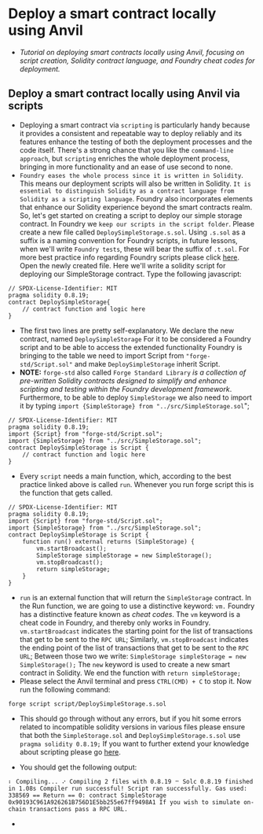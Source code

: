 # Deploy a smart contract locally using Anvil
- *Tutorial on deploying smart contracts locally using Anvil, focusing on script creation, Solidity contract language, and Foundry cheat codes for deployment.*

## Deploy a smart contract locally using Anvil via scripts
- Deploying a smart contract via `scripting` is particularly handy because it provides a consistent and repeatable way to deploy reliably and its features enhance the testing of both the deployment processes and the code itself. There's a strong chance that you like the `command-line approach`, but `scripting` enriches the whole deployment process, bringing in more functionality and an ease of use second to none.
- `Foundry eases the whole process since it is written in Solidity`. This means our deployment scripts will also be written in Solidity. `It is essential to distinguish Solidity as a contract language from Solidity as a scripting language`. Foundry also incorporates elements that enhance our Solidity experience beyond the smart contracts realm. So, let's get started on creating a script to deploy our simple storage contract. In Foundry we `keep our scripts in the script folder`. Please create a new file called `DeploySimpleStorage.s.sol`. Using `.s.sol` as a suffix is a naming convention for Foundry scripts, in future lessons, when we'll write `Foundry tests`, these will bear the suffix of `.t.sol`. For more best practice info regarding Foundry scripts please click [here](https://book.getfoundry.sh/tutorials/best-practices#scripts). Open the newly created file. Here we'll write a solidity script for deploying our SimpleStorage contract. Type the following javascript: 

``` 
// SPDX-License-Identifier: MIT 
pragma solidity 0.8.19; 
contract DeploySimpleStorage{
    // contract function and logic here
} 
```

- The first two lines are pretty self-explanatory. We declare the new contract, named `DeploySimpleStorage` For it to be considered a Foundry script and to be able to access the extended functionality Foundry is bringing to the table we need to import Script from `"forge-std/Script.sol"` and make `DeploySimpleStorage` inherit Script. 
- **NOTE:** `forge-std` also called `Forge Standard Library` *is a collection of pre-written Solidity contracts designed to simplify and enhance scripting and testing within the Foundry development framework*. Furthermore, to be able to deploy `SimpleStorage` we also need to import it by typing `import {SimpleStorage} from "../src/SimpleStorage.sol`"; 

```
// SPDX-License-Identifier: MIT 
pragma solidity 0.8.19;
import {Script} from "forge-std/Script.sol";
import {SimpleStorage} from "../src/SimpleStorage.sol";
contract DeploySimpleStorage is Script {
    // contract function and logic here
}
``` 

- Every `script` needs a main function, which, according to the best practice linked above is called `run`. Whenever you run forge script this is the function that gets called. 

```
// SPDX-License-Identifier: MIT 
pragma solidity 0.8.19; 
import {Script} from "forge-std/Script.sol"; 
import {SimpleStorage} from "../src/SimpleStorage.sol"; 
contract DeploySimpleStorage is Script {
    function run() external returns (SimpleStorage) {
        vm.startBroadcast();
        SimpleStorage simpleStorage = new SimpleStorage();
        vm.stopBroadcast();
        return simpleStorage;
    }
}
```

- `run` is an external function that will return the `SimpleStorage` contract. In the Run function, we are going to use a distinctive keyword: `vm.` Foundry has a distinctive feature known as *cheat codes*. The `vm` keyword is a cheat code in Foundry, and thereby only works in Foundry. `vm.startBroadcast` indicates the starting point for the list of transactions that get to be sent to the `RPC URL`; Similarly, `vm.stopBroadcast` indicates the ending point of the list of transactions that get to be sent to the `RPC URL`; Between those two we write: `SimpleStorage simpleStorage = new SimpleStorage();` The `new` keyword is used to create a new smart contract in Solidity. We end the function with `return simpleStorage;`
- Please select the Anvil terminal and press `CTRL(CMD) + C` to stop it. Now run the following command:
```
forge script script/DeploySimpleStorage.s.sol
``` 
- This should go through without any errors, but if you hit some errors related to incompatible solidity versions in various files please ensure that both the `SimpleStorage.sol` and `DeploySimpleStorage.s.sol` use `pragma solidity 0.8.19;` If you want to further extend your knowledge about scripting please go [here](https://book.getfoundry.sh/tutorials/solidity-scripting?highlight=scr#solidity-scripting).

- You should get the following output: 
```
⠆ Compiling... ⠔ Compiling 2 files with 0.8.19 ⠒ Solc 0.8.19 finished in 1.08s Compiler run successful! Script ran successfully. Gas used: 338569 == Return == 0: contract SimpleStorage 0x90193C961A926261B756D1E5bb255e67ff9498A1 If you wish to simulate on-chain transactions pass a RPC URL.
``` 
- 